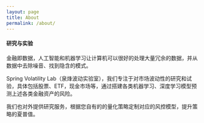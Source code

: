 ```yaml
---
layout: page
title: About
permalink: /about/
---
```




#### 研究与实验


金融即数据，人工智能和机器学习让计算机可以很好的处理大量冗余的数据，并从数据中去除噪音、找到隐含的模式。


Spring Volatility Lab（泉烽波动实验室），我们专注于对市场波动性的研究和试验，具体包括股票、ETF，现金市场等，通过搭建各类机器学习、深度学习模型预测上述各类金融资产的风险。


我们也对外提供研究服务，根据您自有的的量化策略定制对应的风控模型，提升策略的夏普值。